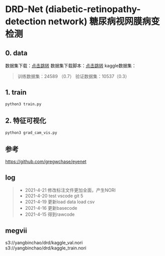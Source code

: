 # DRD-Net (diabetic-retinopathy-detection network) 糖尿病视网膜病变检测

## 0. data
数据集下载：[点击跳转](https://www.kaggle.com/c/diabetic-retinopathy-detection/data)
数据集下载脚本：[点击跳转](https://github.com/gregwchase/eyenet/blob/master/src/download_data.sh)
kaggle数据集：
>训练数据集：24589 （0.7）
>验证数据集：10537（0.3）


## 1. train
`python3 train.py`
    

## 2. 特征可视化
`python3 grad_cam_vis.py`


## 参考
https://github.com/gregwchase/eyenet


## log
> * 2021-4-21  修改标注文件更加全面，产生NORI
> * 2021-4-20 test vscode git 5
> * 2021-4-19 更新load data load csv
> * 2021-4-16 更新basecode
> * 2021-4-15 得到rawcode

 ## megvii
 s3://yangbinchao/drd/kaggle_val.nori
 s3://yangbinchao/drd/kaggle_train.nori


